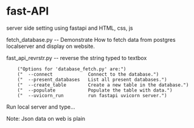 # fast-API
server side setting using fastapi and HTML, css, js

fetch_database.py -- Demonstrate How to fetch data from postgres localserver and display on website.

fast_api_revrstr.py -- reverse the string typed to textbox

        ("Options for 'database_fetch.py' are:")
        ("  --connect             Connect to the database.")
        ("  --present_databases   List all present databases.")
        ("  --create_table        Create a new table in the database.")
        ("  --populate            Populate the table with data.")
        ("  --uvicorn_run         run fastapi uvicorn server.")


Run local server and type... 

Note: Json data on web is plain
